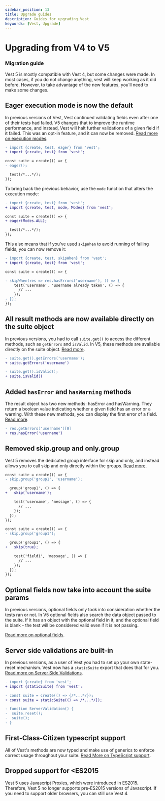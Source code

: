 ```yaml
---
sidebar_position: 13
title: Upgrade guides
description: Guides for upgrading Vest
keywords: [Vest, Upgrade]
---
```


# Upgrading from V4 to V5

### Migration guide

Vest 5 is mostly compatible with Vest 4, but some changes were made. In most cases, if you do not change anything, vest will keep working as it did before. However, to take advantage of the new features, you'll need to make some changes.

## Eager execution mode is now the default

In previous versions of Vest, Vest continued validating fields even after one of their tests had failed. V5 changes that to improve the runtime performance, and instead, Vest will halt further validations of a given field if it failed. This was an opt-in feature, and it can now be removed. [Read more on execution modes](./writing_your_suite/execution_modes.md).

```diff
- import {create, test, eager} from 'vest';
+ import {create, test} from 'vest';

const suite = create(() => {
- eager();

  test(/*...*/);
});
```

To bring back the previous behavior, use the `mode` function that alters the execution mode:

```diff
- import {create, test} from 'vest';
+ import {create, test, mode, Modes} from 'vest';

const suite = create(() => {
+ eager(Modes.ALL);

  test(/*...*/);
});
```

This also means that if you've used `skipWhen` to avoid running of failing fields, you can now remove it:

```diff
- import {create, test, skipWhen} from 'vest';
+ import {create, test} from 'vest';

const suite = create(() => {

- skipWhen(res => res.hasErrors('username'), () => {
    test('username', 'username already taken', () => {
      // ...
    });
- });
});
```

## All result methods are now available directly on the suite object

In previous versions, you had to call `suite.get()` to access the different methods, such as `getErrors` and `isValid`. In V5, these methods are available directly on the suite object. [Read more](./writing_your_suite/accessing_the_result.md).

```diff
- suite.get().getErrors('username');
+ suite.getErrors('username')

- suite.get().isValid();
+ suite.isValid()
```

## Added `hasError` and `hasWarning` methods

The result object has two new methods: hasError and hasWarning. They return a boolean value indicating whether a given field has an error or a warning. With these new methods, you can display the first error of a field. [Read more](./writing_your_suite/accessing_the_result.md).

```diff
- res.getErrors('username')[0]
+ res.hasError('username')
```

## Removed skip.group and only.group

Vest 5 removes the dedicated group interface for skip and only, and instead allows you to call skip and only directly within the groups. [Read more](./writing_your_suite/including_and_excluding/skip_and_only.md).

```diff
const suite = create(() => {
- skip.group('group1', 'username');

  group('group1', () => {
+   skip('username');

    test('username', 'message', () => {
      // ...
    });
  });
});
```

```diff
const suite = create(() => {
- skip.group('group1');

  group('group1', () => {
+   skip(true);

    test('field1', 'message', () => {
      // ...
    });
  });
});
```

## Optional fields now take into account the suite params

In previous versions, optional fields only took into consideration whether the tests ran or not. In V5 optional fields also search the data object passed to the suite. If it has an object with the optional field in it, and the optional field is blank - the test will be considered valid even if it is not passing.

[Read more on optional fields](./writing_your_suite/optional_fields.md).

## Server side validations are built-in

In previous versions, as a user of Vest you had to set up your own state-reset mechanism. Vest now has a `staticSuite` export that does that for you. [Read more on Server Side Validations](./server_side_validations.md).

```diff
- import {create} from 'vest';
+ import {staticSuite} from 'vest';

- const suite = create(() => {/*...*/});
+ const suite = staticSuite(() => /*...*/});

- function ServerValidation() {
-  suite.reset();
-  suite();
- }
```

## First-Class-Citizen typescript support

All of Vest's methods are now typed and make use of generics to enforce correct usage throughout your suite. [Read More on TypeScript support](./typescript_support.md).

## Dropped support for <ES2015

Vest 5 uses Javascript Proxies, which were introduced in ES2015. Therefore, Vest 5 no longer supports pre-ES2015 versions of Javascript. If you need to support older browsers, you can still use Vest 4.
